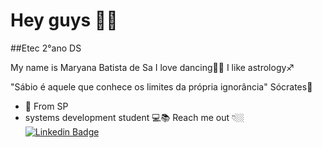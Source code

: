 # Hey guys 👩🏽
##Etec 2°ano DS

My name is Maryana Batista de Sa
I love dancing💃🏽
I like astrology♐

 "Sábio é aquele que conhece os limites da própria ignorância" Sócrates🧠

- 📍 From SP
- systems development student 💻📚
 Reach me out 👇🏼<br>
 [![Linkedin Badge](https://img.shields.io/badge/-LinkedIn-blue?style=flat-square&logo=Linkedin&logoColor=white&link=https://www.linkedin.com/in/maryana-sa-ab1863207/)](https://www.linkedin.com/in/maryana-sa-ab1863207/) 
  
 
  
